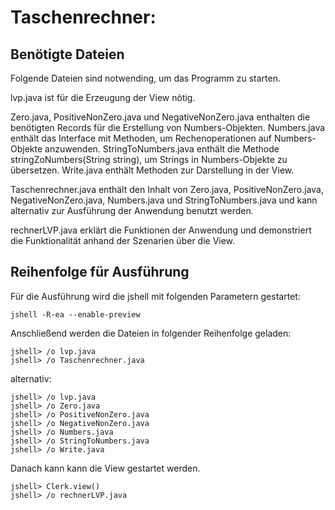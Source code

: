 # Taschenrechner:

## Benötigte Dateien

Folgende Dateien sind notwending, um das Programm zu starten.

lvp.java ist für die Erzeugung der View nötig.

Zero.java, PositiveNonZero.java und NegativeNonZero.java enthalten die benötigten Records für die Erstellung von Numbers-Objekten.
Numbers.java enthält das Interface mit Methoden, um Rechenoperationen auf Numbers-Objekte anzuwenden.
StringToNumbers.java enthält die Methode stringZoNumbers(String string), um Strings in Numbers-Objekte zu übersetzen.
Write.java enthält Methoden zur Darstellung in der View.

Taschenrechner.java enthält den Inhalt von Zero.java, PositiveNonZero.java, NegativeNonZero.java, Numbers.java und StringToNumbers.java und kann alternativ zur Ausführung der Anwendung benutzt werden.

rechnerLVP.java erklärt die Funktionen der Anwendung und demonstriert die Funktionalität anhand der Szenarien über die View.

## Reihenfolge für Ausführung

Für die Ausführung wird die jshell mit folgenden Parametern gestartet:

```shell
jshell -R-ea --enable-preview
```

Anschließend werden die Dateien in folgender Reihenfolge geladen:
```shell
jshell> /o lvp.java
jshell> /o Taschenrechner.java
```

alternativ:
```shell
jshell> /o lvp.java
jshell> /o Zero.java
jshell> /o PositiveNonZero.java
jshell> /o NegativeNonZero.java
jshell> /o Numbers.java
jshell> /o StringToNumbers.java
jshell> /o Write.java
```

Danach kann kann die View gestartet werden.

```shell
jshell> Clerk.view()
jshell> /o rechnerLVP.java
```